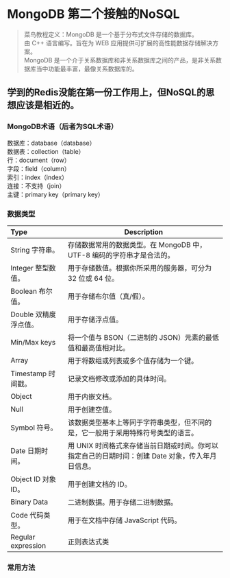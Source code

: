 # MongoDB 第二个接触的NoSQL
> 菜鸟教程定义：MongoDB 是一个基于分布式文件存储的数据库。  
由 C++ 语言编写。旨在为 WEB 应用提供可扩展的高性能数据存储解决方案。  
MongoDB 是一个介于关系数据库和非关系数据库之间的产品，是非关系数据库当中功能最丰富，最像关系数据库的。
## 学到的Redis没能在第一份工作用上，但NoSQL的思想应该是相近的。
### MongoDB术语（后者为SQL术语）
数据库：database（database）  
数据表：collection（table）  
行：document（row）  
字段：field（column）  
索引：index（index）  
连接：不支持（join）  
主键：primary key（primary key）  
### 数据类型
Type | Description
:-|-
String	字符串。|存储数据常用的数据类型。在 MongoDB 中，UTF-8 编码的字符串才是合法的。
Integer	整型数值。|用于存储数值。根据你所采用的服务器，可分为 32 位或 64 位。
Boolean	布尔值。|用于存储布尔值（真/假）。
Double	双精度浮点值。|用于存储浮点值。
Min/Max keys	|将一个值与 BSON（二进制的 JSON）元素的最低值和最高值相对比。
Array	|用于将数组或列表或多个值存储为一个键。
Timestamp	时间戳。|记录文档修改或添加的具体时间。
Object	|用于内嵌文档。
Null	|用于创建空值。
Symbol	符号。|该数据类型基本上等同于字符串类型，但不同的是，它一般用于采用特殊符号类型的语言。
Date	日期时间。|用 UNIX 时间格式来存储当前日期或时间。你可以指定自己的日期时间：创建 Date 对象，传入年月日信息。
Object ID	对象 ID。|用于创建文档的 ID。
Binary Data	|二进制数据。用于存储二进制数据。
Code	代码类型。|用于在文档中存储 JavaScript 代码。
Regular expression	|正则表达式类
### 常用方法
